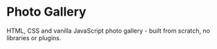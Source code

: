 # Photo Gallery
HTML, CSS and vanilla JavaScript photo gallery - built from scratch, no libraries or plugins.
